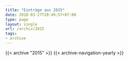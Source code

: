 ```yaml
---
title: "Einträge aus 2015"
date: 2018-03-27T20:49:57+07:00
type: page
layout: single
url: /archiv/2015
tags:
- archive
---
```


{{< archive "2015" >}}
{{< archive-navigation-yearly >}}
